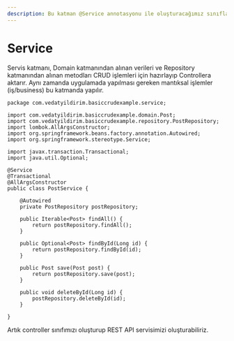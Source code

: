 ```yaml
---
description: Bu katman @Service annotasyonu ile oluşturacağımız sınıflarımızı barındırır.
---
```


# Service

Servis katmanı, Domain katmanından alınan verileri ve Repository katmanından alınan metodları CRUD işlemleri için hazırlayıp Controllera aktarır. Aynı zamanda uygulamada yapılması gereken mantıksal işlemler \(iş/business\) bu katmanda yapılır.

```text
package com.vedatyildirim.basiccrudexample.service;

import com.vedatyildirim.basiccrudexample.domain.Post;
import com.vedatyildirim.basiccrudexample.repository.PostRepository;
import lombok.AllArgsConstructor;
import org.springframework.beans.factory.annotation.Autowired;
import org.springframework.stereotype.Service;

import javax.transaction.Transactional;
import java.util.Optional;

@Service
@Transactional
@AllArgsConstructor
public class PostService {

    @Autowired
    private PostRepository postRepository;

    public Iterable<Post> findAll() {
        return postRepository.findAll();
    }

    public Optional<Post> findById(Long id) {
        return postRepository.findById(id);
    }

    public Post save(Post post) {
        return postRepository.save(post);
    }

    public void deleteById(Long id) {
        postRepository.deleteById(id);
    }
    
}
```

Artık controller sınıfımızı oluşturup REST API servisimizi oluşturabiliriz.

